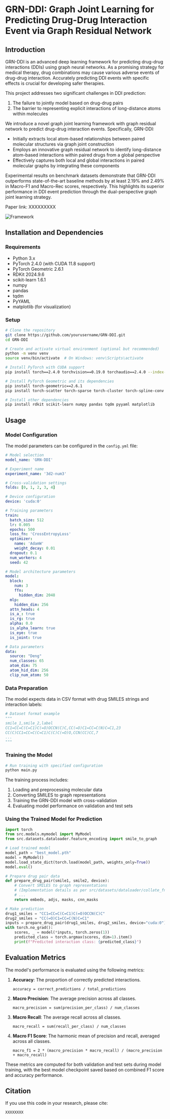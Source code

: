 # GRN-DDI: Graph Joint Learning for Predicting Drug-Drug Interaction Event via Graph Residual Network

## Introduction

GRN-DDI is an advanced deep learning framework for predicting drug-drug interactions (DDIs) using graph neural networks. As a promising strategy for medical therapy, drug combinations may cause various adverse events of drug-drug interaction. Accurately predicting DDI events with specific effects is crucial for developing safer therapies.

This project addresses two significant challenges in DDI prediction:

1. The failure to jointly model based on drug-drug pairs
2. The barrier to representing explicit interactions of long-distance atoms within molecules

We introduce a novel graph joint learning framework with graph residual network to predict drug-drug interaction events. Specifically, GRN-DDI:

- Initially extracts local atom-based relationships between paired molecular structures via graph joint construction
- Employs an innovative graph residual network to identify long-distance atom-based interactions within paired drugs from a global perspective
- Effectively captures both local and global interactions in paired molecular graphs by integrating these components

Experimental results on benchmark datasets demonstrate that GRN-DDI outperforms state-of-the-art baseline methods by at least 2.19% and 2.49% in Macro-F1 and Macro-Rec scores, respectively. This highlights its superior performance in DDI event prediction through the dual-perspective graph joint learning strategy.

Paper link: XXXXXXXXX

![Framework](./Framework.png)


## Installation and Dependencies

### Requirements

- Python 3.x
- PyTorch 2.4.0 (with CUDA 11.8 support)
- PyTorch Geometric 2.6.1
- RDKit 2024.9.6
- scikit-learn 1.6.1
- numpy
- pandas
- tqdm
- PyYAML
- matplotlib (for visualization)

### Setup

```bash
# Clone the repository
git clone https://github.com/yourusername/GRN-DDI.git
cd GRN-DDI

# Create and activate virtual environment (optional but recommended)
python -m venv venv
source venv/bin/activate  # On Windows: venv\Scripts\activate

# Install PyTorch with CUDA support
pip install torch==2.4.0 torchvision==0.19.0 torchaudio==2.4.0 --index-url https://download.pytorch.org/whl/cu118

# Install PyTorch Geometric and its dependencies
pip install torch-geometric==2.6.1
pip install torch-scatter torch-sparse torch-cluster torch-spline-conv -f https://data.pyg.org/whl/torch-2.4.0+cu118.html

# Install other dependencies
pip install rdkit scikit-learn numpy pandas tqdm pyyaml matplotlib
```

## Usage

### Model Configuration

The model parameters can be configured in the `config.yml` file:

```yaml
# Model selection
model_name: 'GRN-DDI'

# Experiment name
experiment_name: '3d2-num3'

# Cross-validation settings
folds: [0, 1, 2, 3, 4]

# Device configuration
device: 'cuda:0'

# Training parameters
train:
  batch_size: 512
  lr: 0.005
  epochs: 500
  loss_fn: 'CrossEntropyLoss'
  optimizer:
    name: 'AdamW'
    weight_decay: 0.01
  dropout: 0.1
  num_workers: 4
  seed: 42

# Model architecture parameters
model:
  block:
    num: 3
    ffn:
      hidden_dim: 2048
  mlp:
    hidden_dim: 256
  attn_heads: 4
  is_a_: true
  is_rg: true
  alpha: 0.0
  is_alpha_learn: true
  is_eye: true
  is_joint: true

# Data parameters
data:
  source: "Deng"
  num_classes: 65
  atom_dim: 75
  atom_hid_dim: 256
  clip_num_atom: 50
```

### Data Preparation

The model expects data in CSV format with drug SMILES strings and interaction labels:

```python
# Dataset format example
"""
smile_1,smile_2,label
CC1=CC=C(C=C1)C(=O)OCCN(C)C,CC(=O)C1=CC=C(N)C=C1,23
CC(C)CC1=CC=C(C=C1)C(C)C(=O)O,CCN(CC)CC,7
...
"""
```

### Training the Model

```python
# Run training with specified configuration
python main.py
```

The training process includes:

1. Loading and preprocessing molecular data
2. Converting SMILES to graph representations
3. Training the GRN-DDI model with cross-validation
4. Evaluating model performance on validation and test sets

### Using the Trained Model for Prediction

```python
import torch
from src.models.mymodel import MyModel
from src.datasets.dataloader.feature_encoding import smile_to_graph

# Load trained model
model_path = "best_model.pth"
model = MyModel()
model.load_state_dict(torch.load(model_path, weights_only=True))
model.eval()

# Prepare drug pair data
def prepare_drug_pair(smile1, smile2, device):
    # Convert SMILES to graph representations
    # (Implementation details as per src/datasets/dataloader/collate_fn.py)
    # ...
    return embeds, adjs, masks, cnn_masks

# Make prediction
drug1_smiles = "CC1=CC=C(C=C1)C(=O)OCCN(C)C"
drug2_smiles = "CC(=O)C1=CC=C(N)C=C1"
inputs = prepare_drug_pair(drug1_smiles, drug2_smiles, device="cuda:0")
with torch.no_grad():
    scores, _ = model(*inputs, torch.zeros(1))
    predicted_class = torch.argmax(scores, dim=1).item()
    print(f"Predicted interaction class: {predicted_class}")
```

## Evaluation Metrics

The model's performance is evaluated using the following metrics:

1. **Accuracy**: The proportion of correctly predicted interactions.

   ```
   accuracy = correct_predictions / total_predictions
   ```

2. **Macro Precision**: The average precision across all classes.

   ```
   macro_precision = sum(precision_per_class) / num_classes
   ```

3. **Macro Recall**: The average recall across all classes.

   ```
   macro_recall = sum(recall_per_class) / num_classes
   ```

4. **Macro F1 Score**: The harmonic mean of precision and recall, averaged across all classes.

   ```
   macro_f1 = 2 * (macro_precision * macro_recall) / (macro_precision + macro_recall)
   ```

These metrics are computed for both validation and test sets during model training, with the best model checkpoint saved based on combined F1 score and accuracy performance.

## Citation

If you use this code in your research, please cite:

```
XXXXXXXX
```

